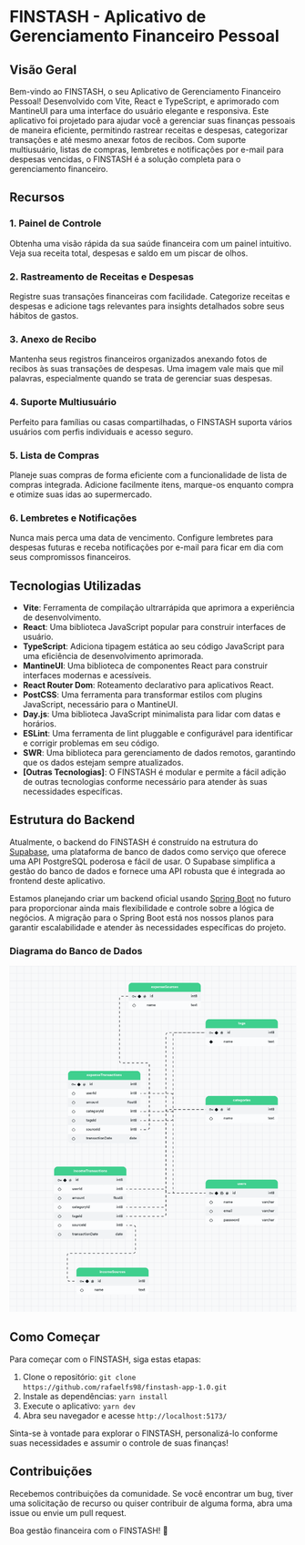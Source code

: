 # FINSTASH - Aplicativo de Gerenciamento Financeiro Pessoal

## Visão Geral

Bem-vindo ao FINSTASH, o seu Aplicativo de Gerenciamento Financeiro Pessoal! Desenvolvido com Vite, React e TypeScript, e aprimorado com MantineUI para uma interface do usuário elegante e responsiva. Este aplicativo foi projetado para ajudar você a gerenciar suas finanças pessoais de maneira eficiente, permitindo rastrear receitas e despesas, categorizar transações e até mesmo anexar fotos de recibos. Com suporte multiusuário, listas de compras, lembretes e notificações por e-mail para despesas vencidas, o FINSTASH é a solução completa para o gerenciamento financeiro.

## Recursos

### 1. Painel de Controle

Obtenha uma visão rápida da sua saúde financeira com um painel intuitivo. Veja sua receita total, despesas e saldo em um piscar de olhos.

### 2. Rastreamento de Receitas e Despesas

Registre suas transações financeiras com facilidade. Categorize receitas e despesas e adicione tags relevantes para insights detalhados sobre seus hábitos de gastos.

### 3. Anexo de Recibo

Mantenha seus registros financeiros organizados anexando fotos de recibos às suas transações de despesas. Uma imagem vale mais que mil palavras, especialmente quando se trata de gerenciar suas despesas.

### 4. Suporte Multiusuário

Perfeito para famílias ou casas compartilhadas, o FINSTASH suporta vários usuários com perfis individuais e acesso seguro.

### 5. Lista de Compras

Planeje suas compras de forma eficiente com a funcionalidade de lista de compras integrada. Adicione facilmente itens, marque-os enquanto compra e otimize suas idas ao supermercado.

### 6. Lembretes e Notificações

Nunca mais perca uma data de vencimento. Configure lembretes para despesas futuras e receba notificações por e-mail para ficar em dia com seus compromissos financeiros.

## Tecnologias Utilizadas

- **Vite**: Ferramenta de compilação ultrarrápida que aprimora a experiência de desenvolvimento.
- **React**: Uma biblioteca JavaScript popular para construir interfaces de usuário.
- **TypeScript**: Adiciona tipagem estática ao seu código JavaScript para uma eficiência de desenvolvimento aprimorada.
- **MantineUI**: Uma biblioteca de componentes React para construir interfaces modernas e acessíveis.
- **React Router Dom**: Roteamento declarativo para aplicativos React.
- **PostCSS**: Uma ferramenta para transformar estilos com plugins JavaScript, necessário para o MantineUI.
- **Day.js**: Uma biblioteca JavaScript minimalista para lidar com datas e horários.
- **ESLint**: Uma ferramenta de lint pluggable e configurável para identificar e corrigir problemas em seu código.
- **SWR**: Uma biblioteca para gerenciamento de dados remotos, garantindo que os dados estejam sempre atualizados.
- **[Outras Tecnologias]**: O FINSTASH é modular e permite a fácil adição de outras tecnologias conforme necessário para atender às suas necessidades específicas.

## Estrutura do Backend

Atualmente, o backend do FINSTASH é construído na estrutura do [Supabase](https://supabase.io/), uma plataforma de banco de dados como serviço que oferece uma API PostgreSQL poderosa e fácil de usar. O Supabase simplifica a gestão do banco de dados e fornece uma API robusta que é integrada ao frontend deste aplicativo.

Estamos planejando criar um backend oficial usando [Spring Boot](https://spring.io/projects/spring-boot) no futuro para proporcionar ainda mais flexibilidade e controle sobre a lógica de negócios. A migração para o Spring Boot está nos nossos planos para garantir escalabilidade e atender às necessidades específicas do projeto.

### Diagrama do Banco de Dados

![Alt text](/public/bd.png)

## Como Começar

Para começar com o FINSTASH, siga estas etapas:

1. Clone o repositório: `git clone https://github.com/rafaelfs98/finstash-app-1.0.git`
2. Instale as dependências: `yarn install`
3. Execute o aplicativo: `yarn dev`
4. Abra seu navegador e acesse `http://localhost:5173/`

Sinta-se à vontade para explorar o FINSTASH, personalizá-lo conforme suas necessidades e assumir o controle de suas finanças!

## Contribuições

Recebemos contribuições da comunidade. Se você encontrar um bug, tiver uma solicitação de recurso ou quiser contribuir de alguma forma, abra uma issue ou envie um pull request.

Boa gestão financeira com o FINSTASH! 🚀
